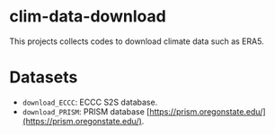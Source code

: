 # clim-data-download
This projects collects codes to download climate data such as ERA5.

# Datasets

- `download_ECCC`: ECCC S2S database. 
- `download_PRISM`: PRISM database [https://prism.oregonstate.edu/](https://prism.oregonstate.edu/). 
